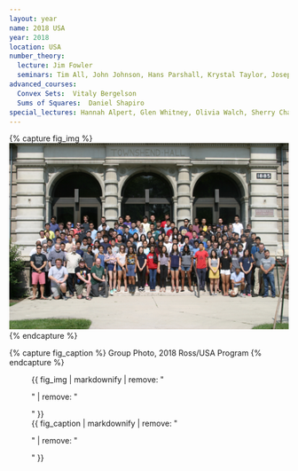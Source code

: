 ```yaml
---
layout: year
name: 2018 USA
year: 2018
location: USA
number_theory:
  lecture: Jim Fowler
  seminars: Tim All, John Johnson, Hans Parshall, Krystal Taylor, Joseph Vandehey, Warren Sinnott
advanced_courses:
  Convex Sets:  Vitaly Bergelson
  Sums of Squares:  Daniel Shapiro
special_lectures: Hannah Alpert, Glen Whitney, Olivia Walch, Sherry Chan, Eric Katz, Warren Sinnott, Dustin Mixon, Hoi Nguyen, Ovidiu Costin
---
```

{% capture fig_img %}
![2018 Ross/USA](/assets/group-photos/2018-usa.jpg)
{% endcapture %}

{% capture fig_caption %}
Group Photo, 2018 Ross/USA Program
{% endcapture %}

<figure>
  {{ fig_img | markdownify | remove: "<p>" | remove: "</p>" }}
  <figcaption>{{ fig_caption | markdownify | remove: "<p>" | remove: "</p>" }}</figcaption>
</figure>






 
